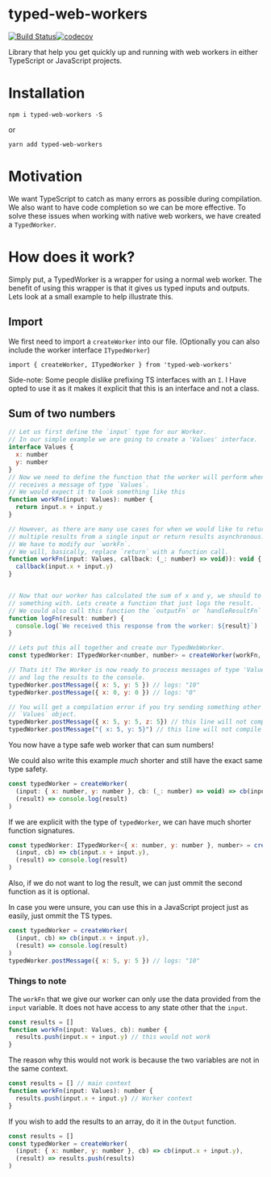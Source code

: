 # typed-web-workers
[![Build Status](https://travis-ci.org/AndersCan/typed-web-workers.svg?branch=master)](https://travis-ci.org/AndersCan/typed-web-workers)[![codecov](https://codecov.io/gh/AndersCan/typed-web-workers/branch/master/graph/badge.svg)](https://codecov.io/gh/AndersCan/typed-web-workers)

Library that help you get quickly up and running with web workers in either TypeScript or JavaScript projects.

# Installation
`npm i typed-web-workers -S`

or

`yarn add typed-web-workers`

# Motivation
We want TypeScript to catch as many errors as possible during compilation. We also want to have code completion so we can be more effective. To solve these issues when working with native web workers, we have created a `TypedWorker`.

# How does it work?
Simply put, a TypedWorker is a wrapper for using a normal web worker. The benefit of using this wrapper is that it gives us typed inputs and outputs. Lets look at a small example to help illustrate this.

## Import
We first need to import a `createWorker` into our file. (Optionally you can also include the worker interface `ITypedWorker`)

`import { createWorker, ITypedWorker } from 'typed-web-workers'`

Side-note: Some people dislike prefixing TS interfaces with an `I`. I Have opted to use it as it makes it explicit that this is an interface and not a class.

## Sum of two numbers
```javascript
// Let us first define the `input` type for our Worker.
// In our simple example we are going to create a 'Values' interface.
interface Values {
  x: number
  y: number
}
// Now we need to define the function that the worker will perform when it
// receives a message of type `Values`.
// We would expect it to look something like this
function workFn(input: Values): number {
  return input.x + input.y
}

// However, as there are many use cases for when we would like to return
// multiple results from a single input or return results asynchronous.
// We have to modify our `workFn`.
// We will, basically, replace `return` with a function call.
function workFn(input: Values, callback: (_: number) => void)): void {
  callback(input.x + input.y)
}


// Now that our worker has calculated the sum of x and y, we should to do
// something with. Lets create a function that just logs the result.
// We could also call this function the `outputFn` or `handleResultFn`
function logFn(result: number) {
  console.log(`We received this response from the worker: ${result}`)
}

// Lets put this all together and create our TypedWebWorker.
const typedWorker: ITypedWorker<number, number> = createWorker(workFn, logFn)

// Thats it! The Worker is now ready to process messages of type 'Values'
// and log the results to the console.
typedWorker.postMessage({ x: 5, y: 5 }) // logs: "10"
typedWorker.postMessage({ x: 0, y: 0 }) // logs: "0"

// You will get a compilation error if you try sending something other than a
// `Values` object.
typedWorker.postMessage({ x: 5, y: 5, z: 5}) // this line will not compile
typedWorker.postMessage("{ x: 5, y: 5}") // this line will not compile

```
You now have a type safe web worker that can sum numbers!

We could also write this example *much* shorter and still have the exact same type safety.
```javascript
const typedWorker = createWorker(
  (input: { x: number, y: number }, cb: (_: number) => void) => cb(input.x + input.y),
  (result) => console.log(result)
)
```
If we are explicit with the type of `typedWorker`, we can have much shorter function signatures.
```javascript
const typedWorker: ITypedWorker<{ x: number, y: number }, number> = createWorker(
  (input, cb) => cb(input.x + input.y),
  (result) => console.log(result)
)
```

Also, if we do not want to log the result, we can just ommit the second function as it is optional.

In case you were unsure, you can use this in a JavaScript project just as easily, just ommit the TS types.
```javascript
const typedWorker = createWorker(
  (input, cb) => cb(input.x + input.y),
  (result) => console.log(result)
)
typedWorker.postMessage({ x: 5, y: 5 }) // logs: "10"

```
### Things to note
The `workFn` that we give our worker can only use the data provided from the `input` variable.
It does not have access to any state other that the `input`.
```javascript
const results = []
function workFn(input: Values, cb): number {
  results.push(input.x + input.y) // this would not work
}
```
The reason why this would not work is because the two variables are not in the same context.
```javascript
const results = [] // main context
function workFn(input: Values): number {
  results.push(input.x + input.y) // Worker context
}
```
If you wish to add the results to an array, do it in the `Output` function.
```javascript
const results = []
const typedWorker = createWorker(
  (input: { x: number, y: number }, cb) => cb(input.x + input.y),
  (result) => results.push(results)
)
```
